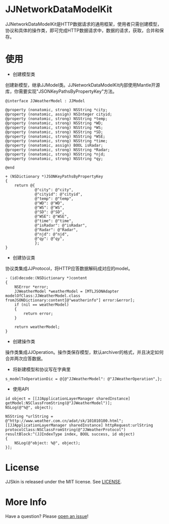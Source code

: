 # JJNetworkDataModelKit

JJNetworkDataModelKit是HTTP数据请求的通用框架，使用者只需创建模型，协议和具体的操作类，即可完成HTTP数据请求中，数据的请求，获取，合并和保存。

# 使用

* 创建模型类

创建新模型，继承JJModel类。JJNetworkDataModelKit内部使用Mantle开源库，你需要实现"JSONKeyPathsByPropertyKey"方法。
```objc
@interface JJWeatherModel : JJModel

@property (nonatomic, strong) NSString *city;
@property (nonatomic, assign) NSInteger cityid;
@property (nonatomic, strong) NSString *temp;
@property (nonatomic, strong) NSString *WD;
@property (nonatomic, strong) NSString *WS;
@property (nonatomic, strong) NSString *SD;
@property (nonatomic, strong) NSString *WSE;
@property (nonatomic, strong) NSString *time;
@property (nonatomic, assign) BOOL isRadar;
@property (nonatomic, strong) NSString *Radar;
@property (nonatomic, strong) NSString *njd;
@property (nonatomic, strong) NSString *qy;

@end
```
```objc
+ (NSDictionary *)JSONKeyPathsByPropertyKey
{
    return @{
             @"city": @"city",
             @"cityid": @"cityid",
             @"temp": @"temp",
             @"WD": @"WD",
             @"WS": @"WS",
             @"SD": @"SD",
             @"WSE": @"WSE",
             @"time": @"time",
             @"isRadar": @"isRadar",
             @"Radar": @"Radar",
             @"njd": @"njd",
             @"qy": @"qy",
             };
}
```

* 创建协议类

协议类集成JJProtocol，将HTTP应答数据解码成对应的model。
```objc
- (id)decode:(NSDictionary *)content
{
    NSError *error;
    JJWeatherModel *weatherModel = [MTLJSONAdapter modelOfClass:JJWeatherModel.class fromJSONDictionary:content[@"weatherinfo"] error:&error];
    if (nil == weatherModel)
    {
        return error;
    }
    
    return weatherModel;
}
```

* 创建操作类

操作类集成JJOperation。操作类保存模型，默认archiver的格式，并且决定如何合并两次应答数据。

* 将新建模型和协议写在字典里
```objc
s_modelToOperationDic = @{@"JJWeatherModel": @"JJWeatherOperation",};
```

* 使用API
```objc
id object = [[JJApplicationLayerManager sharedInstance] getModel:NSClassFromString(@"JJWeatherModel")];
NSLog(@"%@", object);
    
NSString *urlString = @"http://www.weather.com.cn/adat/sk/101010100.html";
[[JJApplicationLayerManager sharedInstance] httpRequest:urlString protocolClass:NSClassFromString(@"JJWeatherProtocol") resultBlock:^(JJIndexType index, BOOL success, id object)
{
    NSLog(@"object: %@", object);
}];
```

# License

JJSkin is released under the MIT license. See
[LICENSE](https://github.com/hamilyjing/JJNetworkDataModelKit/blob/master/LICENSE).

# More Info

Have a question? Please [open an issue](https://github.com/hamilyjing/JJNetworkDataModelKit/issues)!